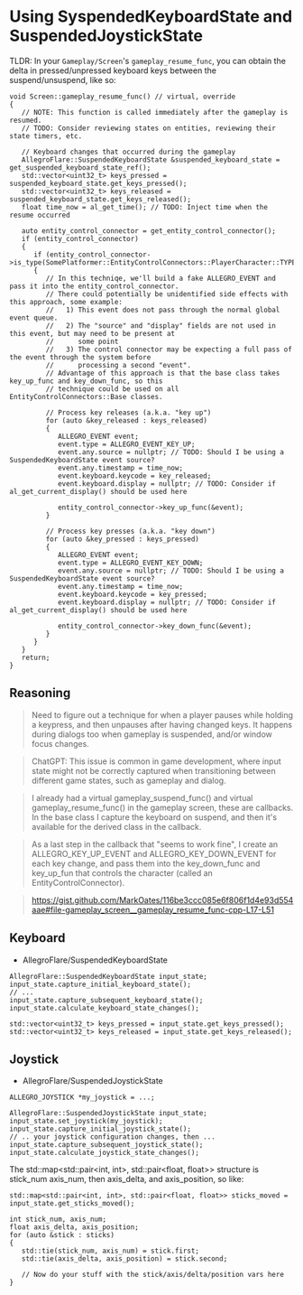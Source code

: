 # Using SyspendedKeyboardState and SuspendedJoystickState


TLDR: In your `Gameplay/Screen`'s `gameplay_resume_func`, you can obtain the
delta in pressed/unpressed keyboard keys between the suspend/unsuspend, like so:

```
void Screen::gameplay_resume_func() // virtual, override
{
   // NOTE: This function is called immediately after the gameplay is resumed.
   // TODO: Consider reviewing states on entities, reviewing their state timers, etc.

   // Keyboard changes that occurred during the gameplay
   AllegroFlare::SuspendedKeyboardState &suspended_keyboard_state = get_suspended_keyboard_state_ref();
   std::vector<uint32_t> keys_pressed = suspended_keyboard_state.get_keys_pressed();
   std::vector<uint32_t> keys_released = suspended_keyboard_state.get_keys_released();
   float time_now = al_get_time(); // TODO: Inject time when the resume occurred

   auto entity_control_connector = get_entity_control_connector();
   if (entity_control_connector)
   {
      if (entity_control_connector->is_type(SomePlatformer::EntityControlConnectors::PlayerCharacter::TYPE))
      {
         // In this techniqe, we'll build a fake ALLEGRO_EVENT and pass it into the entity_control_connector.
         // There could potentially be unidentified side effects with this approach, some example:
         //   1) This event does not pass through the normal global event queue.
         //   2) The "source" and "display" fields are not used in this event, but may need to be present at
         //      some point
         //   3) The control connector may be expecting a full pass of the event through the system before
         //      processing a second "event".
         // Advantage of this approach is that the base class takes key_up_func and key_down_func, so this
         // technique could be used on all EntityControlConnectors::Base classes.

         // Process key releases (a.k.a. "key up")
         for (auto &key_released : keys_released)
         {
            ALLEGRO_EVENT event;
            event.type = ALLEGRO_EVENT_KEY_UP;
            event.any.source = nullptr; // TODO: Should I be using a SuspendedKeyboardState event source?
            event.any.timestamp = time_now;
            event.keyboard.keycode = key_released;
            event.keyboard.display = nullptr; // TODO: Consider if al_get_current_display() should be used here

            entity_control_connector->key_up_func(&event);
         }

         // Process key presses (a.k.a. "key down")
         for (auto &key_pressed : keys_pressed)
         {
            ALLEGRO_EVENT event;
            event.type = ALLEGRO_EVENT_KEY_DOWN;
            event.any.source = nullptr; // TODO: Should I be using a SuspendedKeyboardState event source?
            event.any.timestamp = time_now;
            event.keyboard.keycode = key_pressed;
            event.keyboard.display = nullptr; // TODO: Consider if al_get_current_display() should be used here

            entity_control_connector->key_down_func(&event);
         }
      }
   }
   return;
}
```


## Reasoning

> Need to figure out a technique for when a player pauses while holding a keypress, and then unpauses after having changed keys. 
> It happens during dialogs too when gameplay is suspended, and/or window focus changes.

> ChatGPT: This issue is common in game development, where input state might not be correctly captured when transitioning between different game states, such as gameplay and dialog.


> I already had a virtual gameplay_suspend_func() and virtual gameplay_resume_func() in the gameplay screen, these are callbacks. In the base class I capture the keyboard on suspend, and then it's available for the derived class in the callback.

> As a last step in the callback that "seems to work fine", I create an ALLEGRO_KEY_UP_EVENT and ALLEGRO_KEY_DOWN_EVENT for each key change, and pass them into the key_down_func and key_up_fun that controls the character (called an EntityControlConnector).

> https://gist.github.com/MarkOates/116be3ccc085e6f806f1d4e93d554aae#file-gameplay_screen__gameplay_resume_func-cpp-L17-L51


## Keyboard


- AllegroFlare/SuspendedKeyboardState


```
AllegroFlare::SuspendedKeyboardState input_state;
input_state.capture_initial_keyboard_state();
// ...
input_state.capture_subsequent_keyboard_state();
input_state.calculate_keyboard_state_changes();
```

```
std::vector<uint32_t> keys_pressed = input_state.get_keys_pressed();
std::vector<uint32_t> keys_released = input_state.get_keys_released();
```




## Joystick


- AllegroFlare/SuspendedJoystickState


```
ALLEGRO_JOYSTICK *my_joystick = ...;
  
AllegroFlare::SuspendedJoystickState input_state;
input_state.set_joystick(my_joystick);
input_state.capture_initial_joystick_state();
// .. your joystick configuration changes, then ...
input_state.capture_subsequent_joystick_state();
input_state.calculate_joystick_state_changes();
```


The std::map<std::pair<int, int>, std::pair<float, float>> structure is stick_num axis_num, then axis_delta, and axis_position, so like:



```
std::map<std::pair<int, int>, std::pair<float, float>> sticks_moved = input_state.get_sticks_moved();

int stick_num, axis_num;
float axis_delta, axis_position;
for (auto &stick : sticks)
{
   std::tie(stick_num, axis_num) = stick.first;
   std::tie(axis_delta, axis_position) = stick.second;

   // Now do your stuff with the stick/axis/delta/position vars here
}
```
